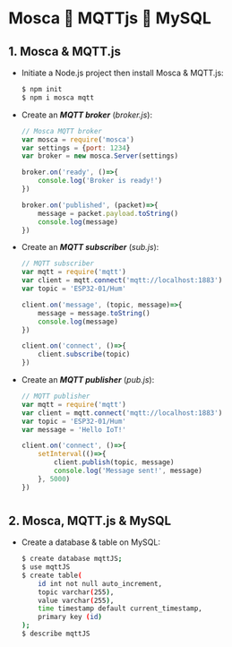 
# __Mosca 💛 MQTTjs 💚 MySQL__

## __1. Mosca & MQTT.js__

- Initiate a Node.js project then install Mosca & MQTT.js:
    
    ```bash
    $ npm init
    $ npm i mosca mqtt
    ```

- Create an __*MQTT broker*__ (_broker.js_):

    ```javascript
    // Mosca MQTT broker
    var mosca = require('mosca')
    var settings = {port: 1234}
    var broker = new mosca.Server(settings)

    broker.on('ready', ()=>{
        console.log('Broker is ready!')
    })

    broker.on('published', (packet)=>{
        message = packet.payload.toString()
        console.log(message)
    })
    ```

- Create an __*MQTT subscriber*__ (_sub.js_):

    ```javascript
    // MQTT subscriber
    var mqtt = require('mqtt')
    var client = mqtt.connect('mqtt://localhost:1883')
    var topic = 'ESP32-01/Hum'

    client.on('message', (topic, message)=>{
        message = message.toString()
        console.log(message)
    })

    client.on('connect', ()=>{
        client.subscribe(topic)
    })
    ```

- Create an __*MQTT publisher*__ (_pub.js_):

    ```javascript
    // MQTT publisher
    var mqtt = require('mqtt')
    var client = mqtt.connect('mqtt://localhost:1883')
    var topic = 'ESP32-01/Hum'
    var message = 'Hello IoT!'

    client.on('connect', ()=>{
        setInterval(()=>{
            client.publish(topic, message)
            console.log('Message sent!', message)
        }, 5000)
    })
    ```
#

## __2. Mosca, MQTT.js & MySQL__


- Create a database & table on MySQL:
    
    ```bash
    $ create database mqttJS;
    $ use mqttJS
    $ create table(
        id int not null auto_increment,
        topic varchar(255),
        value varchar(255),
        time timestamp default current_timestamp,
        primary key (id)
    );
    $ describe mqttJS
    ```

#
